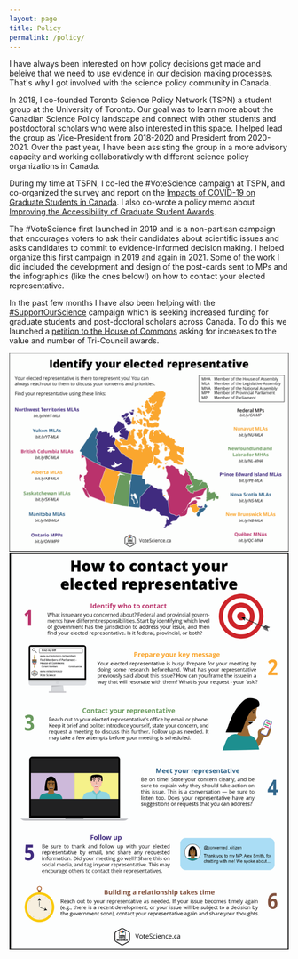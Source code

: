 ```yaml
---
layout: page
title: Policy
permalink: /policy/
---
```


I have always been interested on how policy decisions get made and beleive that we need to use evidence in our decision making processes. That's why I got involved with the science policy community in Canada.

In 2018, I co-founded Toronto Science Policy Network (TSPN) a student group at the University of Toronto. Our goal was to learn more about the Canadian Science Policy landscape and connect with other students and postdoctoral scholars who were also interested in this space. I helped lead the group as Vice-President from 2018-2020 and President from 2020-2021. Over the past year, I have been assisting the group in a more advisory capacity and working collaboratively with different science policy organizations in Canada.

During my time at TSPN, I co-led the #VoteScience campaign at TSPN, and co-organized the survey and report on the [Impacts of COVID-19 on Graduate Students in Canada](https://tspn.ca/covid19-report/). I also co-wrote a policy memo about [Improving the Accessibility of Graduate Student Awards](https://doi.org/10.38126/JSPG180405). 

The #VoteScience first launched in 2019 and is a non-partisan campaign that encourages voters to ask their candidates about scientific issues and asks candidates to commit to evidence-informed decision making. I helped organize this first campaign in 2019 and again in 2021. Some of the work I did included the development and design of the post-cards sent to MPs and the infographics (like the ones below!) on how to contact your elected representative.

In the past few months I have also been helping with the [#SupportOurScience](https://www.supportourscience.ca/) campaign which is seeking increased funding for graduate students and post-doctoral scholars across Canada. To do this we launched a [petition to the House of Commons](https://petitions.ourcommons.ca/en/Petition/Details?Petition=e-4098) asking for increases to the value and number of Tri-Council awards. 


![Map of Canada showing where to find contact information for your elected representative.](/images/Map_EN.png)
![How to connect with your elected representative](/images/EN_Contacting_Reps.png)

